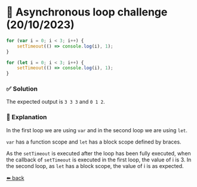 # 🧪 Asynchronous loop challenge (20/10/2023)

```javascript
for (var i = 0; i < 3; i++) {
    setTimeout(() => console.log(i), 1);
}

for (let i = 0; i < 3; i++) {
    setTimeout(() => console.log(i), 1);
}
```

### ✅ Solution
The expected output is `3 3 3` and `0 1 2`.

### 📝 Explanation
In the first loop we are using `var` and in the second loop we are using `let`. 


`var` has a function scope and `let` has a block scope defined by braces.

As the `setTimeout` is executed after the loop has been fully executed, when the callback of `setTimeout` is executed in the first loop, the value of i is 3. In the second loop, as `let` has a block scope, the value of i is as expected.

[⬅️ back](../README.md#asynchronous-loop-challenge-20102023)